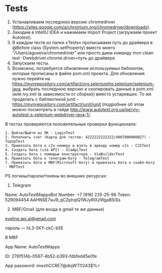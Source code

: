 # Tests 
1. Устанавливаем последнюю версию chromedriver (https://sites.google.com/a/chromium.org/chromedriver/downloads).
2. Заходим в IntellIJ IDEA и нажимаем Import Project (загружаем проект Autotest).
3. В каждом тесте из папки «Tests» прописываем путь до драйвера в @Before class (System.setProperty) вместо моего "/Users/aguseva/chromedriver" или просто даем команду mvn clean test -Dwebdriver.chrome.driver=путь до драйвера
4. Запускаем тесты.
5. Возможно, потребуется обновление используемых библиотек, которые прописаны в файле pom.xml проекта.
Для обновления нужно перейти на https://mvnrepository.com/artifact/org.seleniumhq.selenium/selenium-java, выбрать последнюю версию и скопировать данные в pom.xml (или ivy.xml (в зависимости от сборки)) вместо устаревших. То же проделать с библиотекой junit - https://mvnrepository.com/artifact/junit/junit (подробнее об этом можно посмотреть в гайде http://www.autotest.org.ua/perviy-autotest-s-selenium-webdriver-java-1/.

В тестах проверяются положительные проверки функционала:

    1. Войти/Выйти из ЛК - LoginTest
    2. Пополнить счет (Карты для тестов: 4222222222222/4007000000027) - TopUpTest
    3. Привязать бота к c2s-номеру и взять в аренду номер c2s - C2STest
    4. Создать бота (via API) - ViaApiTest
    5. Создать бота с помощью конструктора - ViaBuilderTest
    6. Привязать бота к телеграм-боту - TelegramTest
    7. Привязать бота к MBF(Microsoft-боту) и привязать бота к скайп-боту - MBFTest
    


PS логины/пароли/токены во внешних ресурсах: 

1) Telegram

Name: AutoTestMappsBot
Number: +7 (916) 235-25-98
Token: 529094454:AAHNSE7wJ9_qCZphqIQ1WJyRlXzWgaBSiSs


2) MBF/Gmail (для входа в gmail те же данные)

eyeline.api.ai@gmail.com

пароль — hL3-5KY-ckC-b5E


В MBF

App Name: AutoTestMapps

ID: 276f514b-0567-4b52-b393-fdbfed45e0fe

App password: mwzhCCRE7@diqWTI1243$%=
